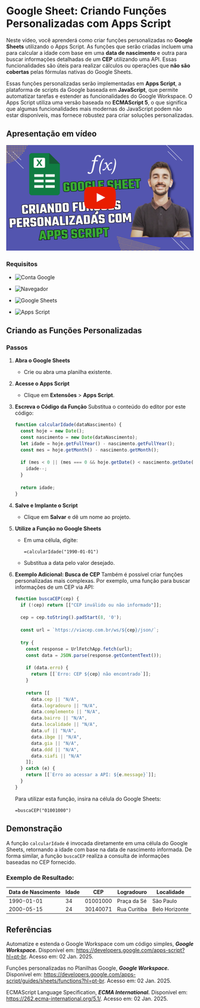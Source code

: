 # Google Sheet: Criando Funções Personalizadas com Apps Script

Neste vídeo, você aprenderá como criar funções personalizadas no **Google Sheets** utilizando o Apps Script. As funções que serão criadas incluem uma para calcular a idade com base em uma **data de nascimento** e outra para buscar informações detalhadas de um **CEP** utilizando uma API. Essas funcionalidades são úteis para realizar cálculos ou operações que **não são cobertas** pelas fórmulas nativas do Google Sheets.

Essas funções personalizadas serão implementadas em **Apps Script**, a plataforma de scripts da Google baseada em **JavaScript**, que permite automatizar tarefas e estender as funcionalidades do Google Workspace. O Apps Script utiliza uma versão baseada no **ECMAScript 5**, o que significa que algumas funcionalidades mais modernas do JavaScript podem não estar disponíveis, mas fornece robustez para criar soluções personalizadas.

<!--
https://www.youtube.com/@renato-coelho
-->

## Apresentação em vídeo

<p align="center">
  <a href="https://youtu.be/V9qfxzxsCLQ" target="_blank"><img src="imagens/thumbnail/thumbnail-google-sheet.png" alt="Vídeo de apresentação"></a>
</p>

### Requisitos

+ ![Conta Google](https://img.shields.io/badge/Conta%20Google-Necessária-E3E3E3)

+ ![Navegador](https://img.shields.io/badge/Navegador-Atualizado-E3E3E3)

+ ![Google Sheets](https://img.shields.io/badge/Google%20Sheets-Ativo-E3E3E3)

+ ![Apps Script](https://img.shields.io/badge/Apps%20Script-Habilitado-E3E3E3)

## Criando as Funções Personalizadas

### Passos

1. **Abra o Google Sheets**
   - Crie ou abra uma planilha existente.

2. **Acesse o Apps Script**
   - Clique em **Extensões** > **Apps Script**.

3. **Escreva o Código da Função**
   Substitua o conteúdo do editor por este código:

   ```javascript
   function calcularIdade(dataNascimento) {
     const hoje = new Date();
     const nascimento = new Date(dataNascimento);
     let idade = hoje.getFullYear() - nascimento.getFullYear();
     const mes = hoje.getMonth() - nascimento.getMonth();

     if (mes < 0 || (mes === 0 && hoje.getDate() < nascimento.getDate())) {
       idade--;
     }

     return idade;
   }
   ```

4. **Salve e Implante o Script**
   - Clique em **Salvar** e dê um nome ao projeto.

5. **Utilize a Função no Google Sheets**
   - Em uma célula, digite:
     ```
     =calcularIdade("1990-01-01")
     ```
   - Substitua a data pelo valor desejado.

6. **Exemplo Adicional: Busca de CEP**
   Também é possível criar funções personalizadas mais complexas. Por exemplo, uma função para buscar informações de um CEP via API:

   ```javascript
   function buscaCEP(cep) {
     if (!cep) return [["CEP inválido ou não informado"]];

     cep = cep.toString().padStart(8, '0');

     const url = `https://viacep.com.br/ws/${cep}/json/`;
     
     try {
       const response = UrlFetchApp.fetch(url);
       const data = JSON.parse(response.getContentText());
       
       if (data.erro) {
         return [[`Erro: CEP ${cep} não encontrado`]];
       }
       
       return [[
         data.cep || "N/A",
         data.logradouro || "N/A",
         data.complemento || "N/A",
         data.bairro || "N/A",
         data.localidade || "N/A",
         data.uf || "N/A",
         data.ibge || "N/A",
         data.gia || "N/A",
         data.ddd || "N/A",
         data.siafi || "N/A"
       ]];
     } catch (e) {
       return [[`Erro ao acessar a API: ${e.message}`]];
     }
   }
   ```

   Para utilizar esta função, insira na célula do Google Sheets:
   ```
   =buscaCEP("01001000")
   ```

## Demonstração

A função `calcularIdade` é invocada diretamente em uma célula do Google Sheets, retornando a idade com base na data de nascimento informada. De forma similar, a função `buscaCEP` realiza a consulta de informações baseadas no CEP fornecido.

### Exemplo de Resultado:

| Data de Nascimento | Idade | CEP       | Logradouro   | Localidade |
|---------------------|-------|-----------|--------------|------------|
| 1990-01-01         | 34    | 01001000  | Praça da Sé | São Paulo  |
| 2000-05-15         | 24    | 30140071  | Rua Curitiba | Belo Horizonte |

## Referências

Automatize e estenda o Google Workspace com um código simples, ***Google Workspace.*** Disponível em: <https://developers.google.com/apps-script?hl=pt-br>. Acesso em: 02 Jan. 2025.

Funções personalizadas no Planilhas Google, ***Google Workspace.*** Disponível em: <https://developers.google.com/apps-script/guides/sheets/functions?hl=pt-br>. Acesso em: 02 Jan. 2025.


ECMAScript Language Specification, ***ECMA International.*** Disponível em: <https://262.ecma-international.org/5.1/>. Acesso em: 02 Jan. 2025.
